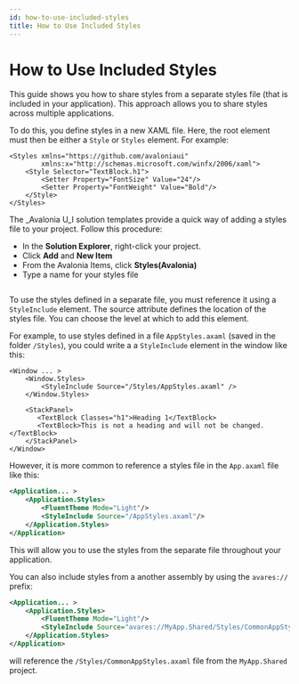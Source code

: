 ```yaml
---
id: how-to-use-included-styles
title: How to Use Included Styles
---
```



# How to Use Included Styles

This guide shows you how to share styles from a separate styles file (that is included in your application). This approach allows you to share styles across multiple applications.

To do this, you define styles in a new XAML file. Here, the root element must then be either a `Style` or `Styles` element. For example:

```markup
<Styles xmlns="https://github.com/avaloniaui"
        xmlns:x="http://schemas.microsoft.com/winfx/2006/xaml">
    <Style Selector="TextBlock.h1">
        <Setter Property="FontSize" Value="24"/>
        <Setter Property="FontWeight" Value="Bold"/>
    </Style>
</Styles>
```

The _Avalonia U_I solution templates provide a quick way of adding a styles file to your project. Follow this procedure:

-  In the **Solution Explorer**, right-click your project.
-  Click **Add** and **New Item**
-  From the Avalonia Items, click **Styles(Avalonia)**
-  Type a name for your styles file

<img src="/img/gitbook-import/assets/image (1) (4) (2).png" alt=""/>

To use the styles defined in a separate file, you must reference it using a `StyleInclude` element. The source attribute defines the location of the styles file. You can choose the level at which to add this element.

For example, to use styles defined in a file `AppStyles.axaml` (saved in the folder `/Styles`), you could write a a `StyleInclude` element in the window like this:

```markup
<Window ... >
    <Window.Styles>
        <StyleInclude Source="/Styles/AppStyles.axaml" />
    </Window.Styles>

    <StackPanel>
       <TextBlock Classes="h1">Heading 1</TextBlock>
       <TextBlock>This is not a heading and will not be changed.</TextBlock>
    </StackPanel>
</Window>
```

However, it is more common to reference a styles file in the `App.axaml` file like this:

```xml
<Application... > 
    <Application.Styles>
        <FluentTheme Mode="Light"/>
        <StyleInclude Source="/AppStyles.axaml"/>
    </Application.Styles>
</Application>
```

This will allow you to use the styles from the separate file throughout your application.

You can also include styles from a another assembly by using the `avares://` prefix:

```xml
<Application... > 
    <Application.Styles>
        <FluentTheme Mode="Light"/>
        <StyleInclude Source="avares://MyApp.Shared/Styles/CommonAppStyles.axaml"/>
    </Application.Styles>
</Application>
```

will reference the `/Styles/CommonAppStyles.axaml` file from the `MyApp.Shared` project.

